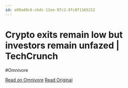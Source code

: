 ```yaml
---
id: e09ad9c6-cbdc-11ee-97c2-8fc8f1165212
---
```


# Crypto exits remain low but investors remain unfazed | TechCrunch
#Omnivore

[Read on Omnivore](https://omnivore.app/me/crypto-exits-remain-low-but-investors-remain-unfazed-tech-crunch-18dabe61e96)
[Read Original](https://techcrunch.com/2024/02/14/crypto-exits-remain-low-but-investors-remain-unphased/)

